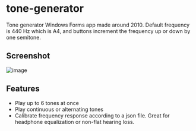 # tone-generator

Tone generator Windows Forms app made around 2010. Default frequency is 440 Hz which is A4, and buttons increment the frequency up or down by one semitone.

## Screenshot

![image](https://github.com/user-attachments/assets/a116c296-2990-4b97-8147-f8f059fd3bf9)

## Features

* Play up to 6 tones at once
* Play continuous or alternating tones
* Calibrate frequency response according to a json file. Great for headphone equalization or non-flat hearing loss.
